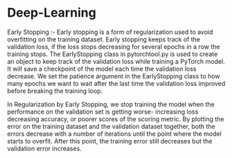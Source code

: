 # Deep-Learning

Early Stopping :-
Early stopping is a form of regularization used to avoid overfitting on the training dataset. Early stopping keeps track of the validation loss, if the loss stops decreasing for several epochs in a row the training stops. The EarlyStopping class in pytorchtool.py is used to create an object to keep track of the validation loss while training a PyTorch model. It will save a checkpoint of the model each time the validation loss decrease. We set the patience argument in the EarlyStopping class to how many epochs we want to wait after the last time the validation loss improved before breaking the training loop.

In Regularization by Early Stopping, we stop training the model when the performance on the validation set is getting worse- increasing loss decreasing accuracy, or poorer scores of the scoring metric. By plotting the error on the training dataset and the validation dataset together, both the errors decrease with a number of iterations until the point where the model starts to overfit. After this point, the training error still decreases but the validation error increases.
